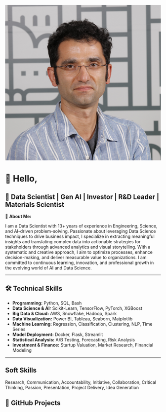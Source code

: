 ![Zahir Razzaz](/assets/_MG_0234.jpg)

# 👋 Hello, 

## 🚀  Data Scientist | Gen AI | Investor | R&D Leader | Materials Scientist 

🔬 **About Me:**  

I am a Data Scientist with 13+ years of experience in Engineering, Science, and AI-driven problem-solving. Passionate about leveraging Data Science techniques to drive business impact, I specialize in extracting meaningful insights and translating complex data into actionable strategies for stakeholders through advanced analytics and visual storytelling. With a systematic and creative approach, I aim to optimize processes, enhance decision-making, and deliver measurable value to organizations. I am committed to continuous learning, innovation, and professional growth in the evolving world of AI and Data Science.

---

## 🛠 **Technical Skills**
- **Programming:** Python, SQL, Bash  
- **Data Science & AI:** Scikit-Learn, TensorFlow, PyTorch, XGBoost  
- **Big Data & Cloud:** AWS, Snowflake, Hadoop, Spark  
- **Data Visualization:** Power BI, Tableau, Seaborn, Matplotlib  
- **Machine Learning:** Regression, Classification, Clustering, NLP, Time Series  
- **Model Deployment:** Docker, Flask, Streamlit  
- **Statistical Analysis:** A/B Testing, Forecasting, Risk Analysis  
- **Investment & Finance:** Startup Valuation, Market Research, Financial Modeling  


---

## Soft Skills

Research, Communication, Accountability, Initiative, Collaboration, Critical Thinking, Passion, Presentation, Project Delivery, Idea Generation


## 📂 **GitHub Projects**

